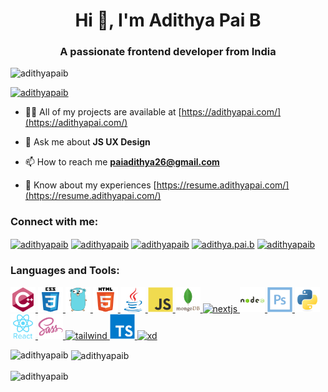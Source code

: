 <h1 align="center">Hi 👋, I'm Adithya Pai B</h1>
<h3 align="center">A passionate frontend developer from India</h3>

<p align="left"> <img src="https://komarev.com/ghpvc/?username=adithyapaib&label=Profile%20views&color=0e75b6&style=flat" alt="adithyapaib" /> </p>

<p align="left"> <a href="https://twitter.com/adithyapaib" target="blank"><img src="https://img.shields.io/twitter/follow/adithyapaib?logo=twitter&style=for-the-badge" alt="adithyapaib" /></a> </p>

- 👨‍💻 All of my projects are available at [https://adithyapai.com/](https://adithyapai.com/)

- 💬 Ask me about **JS UX Design**

- 📫 How to reach me **paiadithya26@gmail.com**

- 📄 Know about my experiences [https://resume.adithyapai.com/](https://resume.adithyapai.com/)


<h3 align="left">Connect with me:</h3>
<p align="left">
<a href="https://dev.to/adithyapaib" target="blank"><img align="center" src="https://cdn.jsdelivr.net/npm/simple-icons@3.0.1/icons/dev-dot-to.svg" alt="adithyapaib" height="30" width="40" /></a>
<a href="https://twitter.com/adithyapaib" target="blank"><img align="center" src="https://raw.githubusercontent.com/rahuldkjain/github-profile-readme-generator/neutral-icons/src/images/icons/Social/twitter.svg" alt="adithyapaib" height="30" width="40" /></a>
<a href="https://linkedin.com/in/adithyapaib" target="blank"><img align="center" src="https://raw.githubusercontent.com/rahuldkjain/github-profile-readme-generator/neutral-icons/src/images/icons/Social/linked-in-alt.svg" alt="adithyapaib" height="30" width="40" /></a>
<a href="https://instagram.com/adithya.pai.b" target="blank"><img align="center" src="https://raw.githubusercontent.com/rahuldkjain/github-profile-readme-generator/neutral-icons/src/images/icons/Social/instagram.svg" alt="adithya.pai.b" height="30" width="40" /></a>
<a href="https://www.hackerrank.com/adithyapaib" target="blank"><img align="center" src="https://raw.githubusercontent.com/rahuldkjain/github-profile-readme-generator/neutral-icons/src/images/icons/Social/hackerrank.svg" alt="adithyapaib" height="30" width="40" /></a>
</p>

<h3 align="left">Languages and Tools:</h3>
<p align="left"> <a href="https://www.w3schools.com/cpp/" target="_blank"> <img src="https://raw.githubusercontent.com/devicons/devicon/master/icons/cplusplus/cplusplus-original.svg" alt="cplusplus" width="40" height="40"/> </a> <a href="https://www.w3schools.com/css/" target="_blank"> <img src="https://raw.githubusercontent.com/devicons/devicon/master/icons/css3/css3-original-wordmark.svg" alt="css3" width="40" height="40"/> </a> <a href="https://golang.org" target="_blank"> <img src="https://raw.githubusercontent.com/devicons/devicon/master/icons/go/go-original.svg" alt="go" width="40" height="40"/> </a> <a href="https://www.w3.org/html/" target="_blank"> <img src="https://raw.githubusercontent.com/devicons/devicon/master/icons/html5/html5-original-wordmark.svg" alt="html5" width="40" height="40"/> </a> <a href="https://www.java.com" target="_blank"> <img src="https://raw.githubusercontent.com/devicons/devicon/master/icons/java/java-original.svg" alt="java" width="40" height="40"/> </a> <a href="https://developer.mozilla.org/en-US/docs/Web/JavaScript" target="_blank"> <img src="https://raw.githubusercontent.com/devicons/devicon/master/icons/javascript/javascript-original.svg" alt="javascript" width="40" height="40"/> </a> <a href="https://www.mongodb.com/" target="_blank"> <img src="https://raw.githubusercontent.com/devicons/devicon/master/icons/mongodb/mongodb-original-wordmark.svg" alt="mongodb" width="40" height="40"/> </a> <a href="https://nextjs.org/" target="_blank"> <img src="https://cdn.worldvectorlogo.com/logos/nextjs-3.svg" alt="nextjs" width="40" height="40"/> </a> <a href="https://nodejs.org" target="_blank"> <img src="https://raw.githubusercontent.com/devicons/devicon/master/icons/nodejs/nodejs-original-wordmark.svg" alt="nodejs" width="40" height="40"/> </a> <a href="https://www.photoshop.com/en" target="_blank"> <img src="https://raw.githubusercontent.com/devicons/devicon/master/icons/photoshop/photoshop-line.svg" alt="photoshop" width="40" height="40"/> </a> <a href="https://www.python.org" target="_blank"> <img src="https://raw.githubusercontent.com/devicons/devicon/master/icons/python/python-original.svg" alt="python" width="40" height="40"/> </a> <a href="https://reactjs.org/" target="_blank"> <img src="https://raw.githubusercontent.com/devicons/devicon/master/icons/react/react-original-wordmark.svg" alt="react" width="40" height="40"/> </a> <a href="https://sass-lang.com" target="_blank"> <img src="https://raw.githubusercontent.com/devicons/devicon/master/icons/sass/sass-original.svg" alt="sass" width="40" height="40"/> </a> <a href="https://tailwindcss.com/" target="_blank"> <img src="https://www.vectorlogo.zone/logos/tailwindcss/tailwindcss-icon.svg" alt="tailwind" width="40" height="40"/> </a> <a href="https://www.typescriptlang.org/" target="_blank"> <img src="https://raw.githubusercontent.com/devicons/devicon/master/icons/typescript/typescript-original.svg" alt="typescript" width="40" height="40"/> </a> <a href="https://www.adobe.com/products/xd.html" target="_blank"> <img src="https://cdn.worldvectorlogo.com/logos/adobe-xd.svg" alt="xd" width="40" height="40"/> </a> </p>

<p><img align="left" src="https://github-readme-stats.vercel.app/api/top-langs?username=adithyapaib&show_icons=true&locale=en&layout=compact" alt="adithyapaib" /></p>

<p>&nbsp;<img align="center" src="https://github-readme-stats.vercel.app/api?username=adithyapaib&show_icons=true&locale=en" alt="adithyapaib" /></p>

<p><img align="center" src="https://github-readme-streak-stats.herokuapp.com/?user=adithyapaib&" alt="adithyapaib" /></p>

